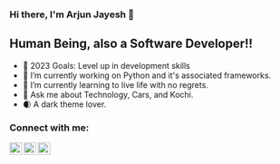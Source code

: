 ### Hi there, I'm Arjun Jayesh 👋

## Human Being, also a Software Developer!!

- 🥅 2023 Goals: Level up in development skills
- 🔭 I’m currently working on Python and it's associated frameworks. 
- 🌱 I’m currently learning to live life with no regrets. 
- 💬 Ask me about Technology, Cars, and Kochi.
- :waxing_crescent_moon: A dark theme lover.

### Connect with me:

[<img align="left" alt="arjunjayesh | LinkedIn" width="22px" src="https://img.icons8.com/color/2x/linkedin.png" />][LinkedIn]
[<img align="left" alt="arjunjayesh | G-Mail" width="22px" src="https://img.icons8.com/color/344/gmail--v1.png" />][G-Mail]
[<img align="left" alt="arjunjayesh | WhatsApp" width="22px" src="https://img.icons8.com/color/2x/whatsapp--v1.png" />][WhatsApp]

<br />

[LinkedIn]: https://linkedin.com/in/arjunjayesh
[G-Mail]: mailto:9997arjun@gmail.com
[WhatsApp]: https://wa.me/+917012936126
